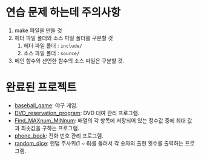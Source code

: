 # 연습 문제 하는데 주의사항

1. make 파일을 만들 것
2. 헤더 파일 폴더와 소스 파일 폴더를 구분할 것 
   1. 헤더 파일 폴더 : `include/`
   2. 소스 파일 폴더 : `source/`
3. 메인 함수와 선언한 함수의 소스 파일은 구분할 것.

# 완료된 프로젝트

* [baseball_game](./baseball_game/): 야구 게임.
* [DVD_reservation_program](./DVD_reservation_program/): DVD 대여 관리 프로그램.
* [Find_MAXnum_MINnum](./Find_MAXnum_MINnum/): 배열의 각 항목에 저장되어 있는 정수값 중에 최대 값과 최솟값을 구하는 프로그램.
* [phone_book](./phone_book/): 전화 번호 관리 프로그램.
* [random_dice](./random_dice/): 랜덤 주사위(1 ~ 6)를 돌려서 각 숫자의 출현 횟수를 출력하는 프로그램.